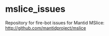 # mslice_issues
Repository for fire-bot issues for Mantid MSlice: http://github.com/mantidproject/mslice
